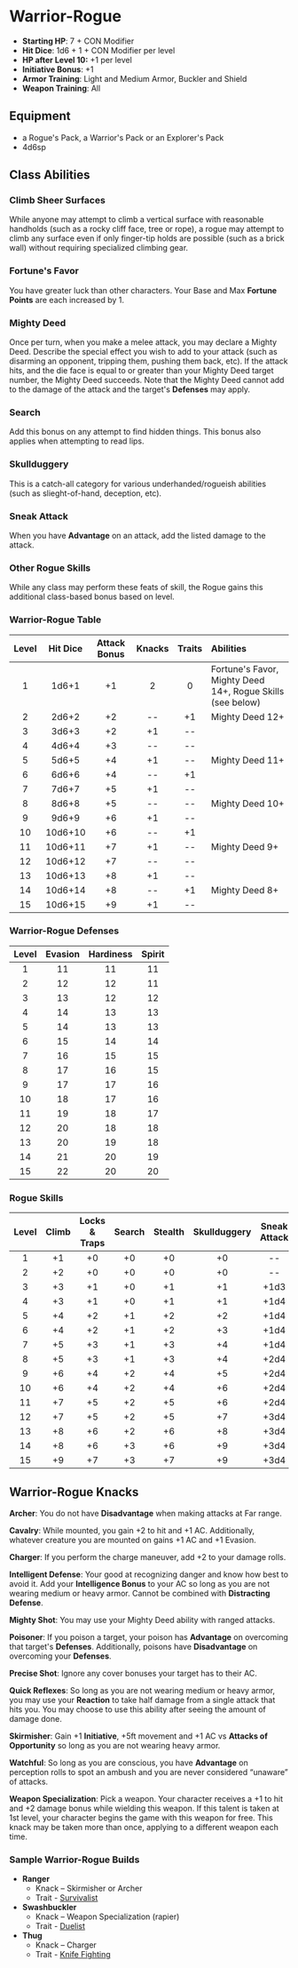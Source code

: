 # Warrior-Rogue

- **Starting HP**: 7 + CON Modifier
- **Hit Dice**: 1d6 + 1 + CON Modifier per level
- **HP after Level 10:** +1 per level
- **Initiative Bonus**: +1
- **Armor Training**: Light and Medium Armor, Buckler and Shield
- **Weapon Training**: All

## Equipment
- a Rogue's Pack, a Warrior's Pack or an Explorer's Pack
- 4d6sp

## Class Abilities

### Climb Sheer Surfaces
While anyone may attempt to climb a vertical surface with reasonable handholds (such as a rocky cliff face, tree or rope), a rogue may attempt to climb any surface even if only finger-tip holds are possible (such as a brick wall) without requiring specialized climbing gear.

### Fortune's Favor
You have greater luck than other characters.  Your Base and Max **Fortune Points** are each increased by 1.

### Mighty Deed
Once per turn, when you make a melee attack, you may declare a Mighty Deed.  Describe the special effect you wish to add to your attack (such as disarming an opponent, tripping them, pushing them back, etc).  If the attack hits, and the die face is equal to or greater than your Mighty Deed target number, the Mighty Deed succeeds.  Note that the Mighty Deed cannot add to the damage of the attack and the target's **Defenses** may apply.

### Search
Add this bonus on any attempt to find hidden things.  This bonus also applies when attempting to read lips.

### Skullduggery
This is a catch-all category for various underhanded/rogueish abilities (such as slieght-of-hand, deception, etc).

### Sneak Attack
When you have **Advantage** on an attack, add the listed damage to the attack.

### Other Rogue Skills
While any class may perform these feats of skill, the Rogue gains this additional class-based bonus based on level.

### Warrior-Rogue Table
| Level | Hit Dice | Attack Bonus | Knacks | Traits | Abilities |
|:-----:|:--------:|:------------:|:------:|:------:|:----------|
|    1  |   1d6+1  |      +1      |    2   |    0   | Fortune's Favor, Mighty Deed 14+, Rogue Skills (see below) |
|    2  |   2d6+2  |      +2      |   --   |   +1   | Mighty Deed 12+ |
|    3  |   3d6+3  |      +2      |   +1   |   --   |  |
|    4  |   4d6+4  |      +3      |   --   |   --   |  |
|    5  |   5d6+5  |      +4      |   +1   |   --   | Mighty Deed 11+ |
|    6  |   6d6+6  |      +4      |   --   |   +1   |  |
|    7  |   7d6+7  |      +5      |   +1   |   --   |  |
|    8  |   8d6+8  |      +5      |   --   |   --   | Mighty Deed 10+ |
|    9  |   9d6+9  |      +6      |   +1   |   --   |  |
|   10  |  10d6+10 |      +6      |   --   |   +1   |  |
|   11  |  10d6+11 |      +7      |   +1   |   --   | Mighty Deed 9+  |
|   12  |  10d6+12 |      +7      |   --   |   --   |  |
|   13  |  10d6+13 |      +8      |   +1   |   --   |  |
|   14  |  10d6+14 |      +8      |   --   |   +1   | Mighty Deed 8+  |
|   15  |  10d6+15 |      +9      |   +1   |   --   |  |

### Warrior-Rogue Defenses
| Level | Evasion | Hardiness | Spirit |
|:-----:|:-------:|:---------:|:------:|
|   1   |    11   |     11    |   11   |
|   2   |    12   |     12    |   11   |
|   3   |    13   |     12    |   12   |
|   4   |    14   |     13    |   13   |
|   5   |    14   |     13    |   13   |
|   6   |    15   |     14    |   14   |
|   7   |    16   |     15    |   15   |
|   8   |    17   |     16    |   15   |
|   9   |    17   |     17    |   16   |
|  10   |    18   |     17    |   16   |
|  11   |    19   |     18    |   17   |
|  12   |    20   |     18    |   18   |
|  13   |    20   |     19    |   18   |
|  14   |    21   |     20    |   19   |
|  15   |    22   |     20    |   20   |

### Rogue Skills
| Level | Climb | Locks & Traps | Search | Stealth | Skullduggery | Sneak Attack |
|:-----:|:-----:|:-------------:|:------:|:-------:|:------------:|:------------:|
|   1   |  +1   |  +0           |   +0   |   +0    |      +0      |      --      |
|   2   |  +2   |  +0           |   +0   |   +0    |      +0      |      --      |
|   3   |  +3   |  +1           |   +0   |   +1    |      +1      |    +1d3      |
|   4   |  +3   |  +1           |   +0   |   +1    |      +1      |    +1d4      |
|   5   |  +4   |  +2           |   +1   |   +2    |      +2      |    +1d4      |
|   6   |  +4   |  +2           |   +1   |   +2    |      +3      |    +1d4      |
|   7   |  +5   |  +3           |   +1   |   +3    |      +4      |    +1d4      |
|   8   |  +5   |  +3           |   +1   |   +3    |      +4      |    +2d4      |
|   9   |  +6   |  +4           |   +2   |   +4    |      +5      |    +2d4      |
|  10   |  +6   |  +4           |   +2   |   +4    |      +6      |    +2d4      |
|  11   |  +7   |  +5           |   +2   |   +5    |      +6      |    +2d4      |
|  12   |  +7   |  +5           |   +2   |   +5    |      +7      |    +3d4      |
|  13   |  +8   |  +6           |   +2   |   +6    |      +8      |    +3d4      |
|  14   |  +8   |  +6           |   +3   |   +6    |      +9      |    +3d4      |
|  15   |  +9   |  +7           |   +3   |   +7    |      +9      |    +3d4      |

## Warrior-Rogue Knacks

**Archer**: You do not have **Disadvantage** when making attacks at Far range.

**Cavalry**: While mounted, you gain +2 to hit and +1 AC. Additionally, whatever creature you are mounted on gains +1 AC and +1 Evasion.

**Charger**: If you perform the charge maneuver, add +2 to your damage rolls.

**Intelligent Defense**: Your good at recognizing danger and know how best to avoid it. Add your **Intelligence Bonus** to your AC so long as you are not wearing medium or heavy armor. Cannot be combined with **Distracting Defense**.

**Mighty Shot**: You may use your Mighty Deed ability with ranged attacks.

**Poisoner**: If you poison a target, your poison has **Advantage** on overcoming that target's **Defenses**.  Additionally, poisons have **Disadvantage** on overcoming your **Defenses**.

**Precise Shot**: Ignore any cover bonuses your target has to their AC.

**Quick Reflexes**: So long as you are not wearing medium or heavy armor, you may use your **Reaction** to take half damage from a single attack that hits you.  You may choose to use this ability after seeing the amount of damage done.

**Skirmisher**: Gain +1 **Initiative**, +5ft movement and +1 AC vs **Attacks of Opportunity** so long as you are not wearing heavy armor.

**Watchful**: So long as you are conscious, you have **Advantage** on perception rolls to spot an ambush and you are never considered “unaware” of attacks.

**Weapon Specialization**:  Pick a weapon. Your character receives a +1 to hit and +2 damage bonus while wielding this weapon. If this talent is taken at 1st level, your character begins the game with this weapon for free. This knack may be taken more than once, applying to a different weapon each time.

### Sample Warrior-Rogue Builds
- **Ranger** 
	- Knack – Skirmisher or Archer
	- Trait - [Survivalist](Traits.md#survivalist)
- **Swashbuckler** 
	- Knack – Weapon Specialization (rapier)
	- Trait - [Duelist](Traits.md#duelist)
- **Thug** 
	- Knack – Charger
	- Trait - [Knife Fighting](Traits.md#knife-fighting)
